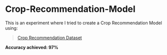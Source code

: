 # Crop-Recommendation-Model

This is an experiment where I tried to create a Crop Recommendation Model using:
> [Crop Recommendation Dataset](https://www.kaggle.com/datasets/varshitanalluri/crop-recommendation-dataset)

**Accuracy achieved: 97%**
